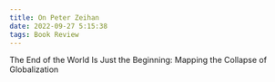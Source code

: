 ```yaml
---
title: On Peter Zeihan
date: 2022-09-27 5:15:38
tags: Book Review
---
```


The End of the World Is Just the Beginning: Mapping the Collapse of Globalization